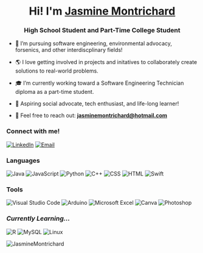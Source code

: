 <!-- broo <script src="https://platform.linkedin.com/badges/js/profile.js" async defer type="text/javascript"></script> -->

<h1 align="center">Hi! I'm <a href="https://jasminemontrichard.github.io/">Jasmine Montrichard</a></h1>
<h3 align="center">High School Student and Part-Time College Student</h3>

<p align="left">
  <!-- filler -->
</p>

- 🌸 I’m pursuing software engineering, environmental advocacy, forsenics, and other interdiscplinary fields!

- 🌎 I love getting involved in projects and initatives to collaborately create solutions to real-world problems.

- 🎓 I’m currently working toward a Software Engineering Technician diploma as a part-time student.

- 🌱 Aspiring social advocate, tech enthusiast, and life-long learner!

- 📧 Feel free to reach out: **jasminemontrichard@hotmail.com**

<h3 align="left">Connect with me!</h3>
<p align="left">
  <!-- LinkedIn -->
  <a href="https://www.linkedin.com/in/JasmineMontrichard/" target="blank"><img alt="LinkedIn" src="https://img.shields.io/badge/linkedin-%230077B5.svg?&style=for-the-badge&logo=linkedin&logoColor=white"/></a>
  <!-- Email -->
  <a href="mailto:JasmineMontrichard@hotmail.com" target="blank"><img alt="Email" src="https://img.shields.io/badge/email-%230077B5.svg?&style=for-the-badge&logo=microsoftoutlook&logoColor=white"/></a>

<!-- Find these badges here: https://dev.to/envoy_/150-badges-for-github-pnk -->
  
<h3 align="left">Languages</h3>

  ![Java](https://img.shields.io/badge/Java-ED8B00?style=for-the-badge&logo=openjdk&logoColor=white)
  ![JavaScript](https://img.shields.io/badge/JavaScript-F7DF1E?style=for-the-badge&logo=javascript&logoColor=black)
  ![Python](https://img.shields.io/badge/Python-3776AB?style=for-the-badge&logo=python&logoColor=white)
  ![C++](https://img.shields.io/badge/C%2B%2B-00599C?style=for-the-badge&logo=c%2B%2B&logoColor=white)
  ![CSS](https://img.shields.io/badge/CSS-1572B6?style=for-the-badge&logo=css3&logoColor=white)
  ![HTML](https://img.shields.io/badge/HTML-E34F26?style=for-the-badge&logo=html5&logoColor=white)
  ![Swift](https://img.shields.io/badge/Swift-FA7343?style=for-the-badge&logo=swift&logoColor=white)

<h3 align="left">Tools</h3>

  ![Visual Studio Code](https://img.shields.io/badge/Visual%20Studio%20Code-0078d7.svg?style=for-the-badge&logo=visual-studio-code&logoColor=white)
  ![Arduino](https://img.shields.io/badge/Arduino-00979D?style=for-the-badge&logo=Arduino&logoColor=white)
  ![Microsoft Excel](https://img.shields.io/badge/Microsoft_Excel-217346?style=for-the-badge&logo=microsoft-excel&logoColor=white)
  ![Canva](https://img.shields.io/badge/Canva-9b4fff?style=for-the-badge&logo=canva&logoColor=white)
  ![Photoshop](https://img.shields.io/badge/Photoshop-31A8FF?style=for-the-badge&logo=adobephotoshop&logoColor=white)

<h3 align="left"><em>Currently Learning...</em></h3>

  ![R](https://img.shields.io/badge/R-276DC3?style=for-the-badge&logo=r&logoColor=white)
  ![MySQL](https://img.shields.io/badge/MySQL-00000F?style=for-the-badge&logo=mysql&logoColor=white)
  ![Linux](https://img.shields.io/badge/Linux-FCC624?style=for-the-badge&logo=linux&logoColor=black)

<p>
  <img src="https://github-readme-stats.vercel.app/api/top-langs?username=JasmineMontrichard&show_icons=true&locale=en&layout=compact" alt="JasmineMontrichard"/>
</p>

